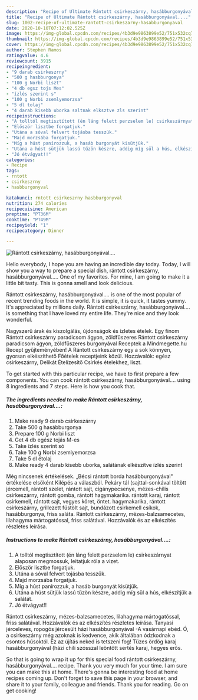 ```yaml
---
description: "Recipe of Ultimate Rántott csirkeszárny, hasábburgonyával...."
title: "Recipe of Ultimate Rántott csirkeszárny, hasábburgonyával...."
slug: 1002-recipe-of-ultimate-rantott-csirkeszarny-hasabburgonyaval
date: 2020-10-10T07:12:02.525Z
image: https://img-global.cpcdn.com/recipes/4b3d9e9863899e52/751x532cq70/rantott-csirkeszarny-hasabburgonyaval-recept-foto.jpg
thumbnail: https://img-global.cpcdn.com/recipes/4b3d9e9863899e52/751x532cq70/rantott-csirkeszarny-hasabburgonyaval-recept-foto.jpg
cover: https://img-global.cpcdn.com/recipes/4b3d9e9863899e52/751x532cq70/rantott-csirkeszarny-hasabburgonyaval-recept-foto.jpg
author: Stephen Ramos
ratingvalue: 4.6
reviewcount: 3915
recipeingredient:
- "9 darab csirkeszrny"
- "500 g hasbburgonya"
- "100 g Norbi liszt"
- "4 db egsz tojs Mes"
- "ízlés szerint s"
- "100 g Norbi zsemlyemorzsa"
- "5 dl tolaj"
- "4 darab kisebb uborka saltnak elksztve zls szerint"
recipeinstructions:
- "A tolltól megtisztított (én láng felett perzselem le) csirkeszárnyat alaposan megmossuk, leitatjuk róla a vizet."
- "Először lisztbe forgatjuk."
- "Utána a sóval felvert tojásba tesszük."
- "Majd morzsába forgatjuk."
- "Míg a húst panírozzuk, a hasáb burgonyát kisütjük."
- "Utána a húst sütjük lassú tűzön készre, addig míg sül a hús, elkészítjük a salátát."
- "Jó étvágyat!!"
categories:
- Recipe
tags:
- rntott
- csirkeszrny
- hasbburgonyval

katakunci: rntott csirkeszrny hasbburgonyval 
nutrition: 274 calories
recipecuisine: American
preptime: "PT36M"
cooktime: "PT49M"
recipeyield: "1"
recipecategory: Dinner

---
```



![Rántott csirkeszárny, hasábburgonyával....](https://img-global.cpcdn.com/recipes/4b3d9e9863899e52/751x532cq70/rantott-csirkeszarny-hasabburgonyaval-recept-foto.jpg)

Hello everybody, I hope you are having an incredible day today. Today, I will show you a way to prepare a special dish, rántott csirkeszárny, hasábburgonyával..... One of my favorites. For mine, I am going to make it a little bit tasty. This is gonna smell and look delicious.

Rántott csirkeszárny, hasábburgonyával.... is one of the most popular of recent trending foods in the world. It is simple, it is quick, it tastes yummy. It's appreciated by millions daily. Rántott csirkeszárny, hasábburgonyával.... is something that I have loved my entire life. They're nice and they look wonderful.

Nagyszerű árak és kiszolgálás, újdonságok és ízletes ételek. Egy finom Rántott csirkeszárny paradicsom ágyon, zöldfűszeres Rántott csirkeszárny paradicsom ágyon, zöldfűszeres burgonyával Receptek a Mindmegette.hu Recept gyűjteményében! A Rántott csirkeszárny egy a sok könnyen, gyorsan elkészíthető Főételek receptjeink közül. Hozzávalók: egész csirkeszárny, Delikát Ételízesítő Csirkés ételekhez, liszt.


To get started with this particular recipe, we have to first prepare a few components. You can cook rántott csirkeszárny, hasábburgonyával.... using 8 ingredients and 7 steps. Here is how you cook that.

<!--inarticleads1-->

##### The ingredients needed to make Rántott csirkeszárny, hasábburgonyával....:

1. Make ready 9 darab csirkeszárny
1. Take 500 g hasábburgonya
1. Prepare 100 g Norbi liszt
1. Get 4 db egész tojás M-es
1. Take ízlés szerint só
1. Take 100 g Norbi zsemlyemorzsa
1. Take 5 dl étolaj
1. Make ready 4 darab kisebb uborka, salátának elkészítve ízlés szerint


Még nincsenek értékelések. „Bécsi rántott borda hasábburgonyával&#34; értékelése elsőként Kilépés a válaszból. Pekáry tál (sajttal-sonkával töltött jércemell, rántott szelet, rántott sajt, cigánypecsenye, mézes-chilis csirkeszárny, rántott gomba, rántott hagymakarika. rántott karaj, rántott csirkemell, rántott sajt, vegyes köret, öntet. hagymakarika, rántott csirkeszárny, grillezett füstölt sajt, bundázott csirkemell csíkok, hasábburgonya, friss saláta. Rántott csirkeszárny, mézes-balzsamecetes, lilahagyma mártogatóssal, friss salátával. Hozzávalók és az elkészítés részletes leírása. 

<!--inarticleads2-->

##### Instructions to make Rántott csirkeszárny, hasábburgonyával....:

1. A tolltól megtisztított (én láng felett perzselem le) csirkeszárnyat alaposan megmossuk, leitatjuk róla a vizet.
1. Először lisztbe forgatjuk.
1. Utána a sóval felvert tojásba tesszük.
1. Majd morzsába forgatjuk.
1. Míg a húst panírozzuk, a hasáb burgonyát kisütjük.
1. Utána a húst sütjük lassú tűzön készre, addig míg sül a hús, elkészítjük a salátát.
1. Jó étvágyat!!


Rántott csirkeszárny, mézes-balzsamecetes, lilahagyma mártogatóssal, friss salátával. Hozzávalók és az elkészítés részletes leírása. Tanyasi jérceleves, ropogós jércesült házi hasábburgonyával -A vasárnapi ebéd. Ó, a csirkeszárny még azoknak is kedvence, akik általában ódzkodnak a csontos húsoktól. Ez az újítás neked is tetszeni fog! Tüzes ördög karaj hasábburgonyával (házi chili szósszal leöntött sertés karaj, hegyes erős. 

So that is going to wrap it up for this special food rántott csirkeszárny, hasábburgonyával.... recipe. Thank you very much for your time. I am sure you can make this at home. There's gonna be interesting food at home recipes coming up. Don't forget to save this page in your browser, and share it to your family, colleague and friends. Thank you for reading. Go on get cooking!
